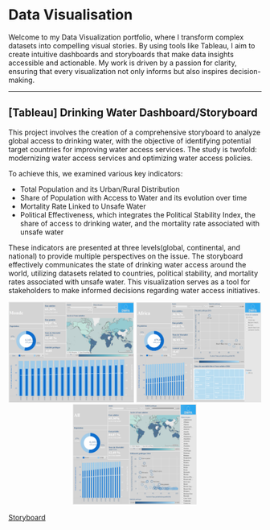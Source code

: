 # Data Visualisation

Welcome to my Data Visualization portfolio, where I transform complex datasets into compelling visual stories. By using tools like Tableau, I aim to create intuitive dashboards and storyboards that make data insights accessible and actionable. My work is driven by a passion for clarity, ensuring that every visualization not only informs but also inspires decision-making.

----------
## [Tableau] Drinking Water Dashboard/Storyboard

This project involves the creation of a comprehensive storyboard to analyze global access to drinking water, with the objective of identifying potential target countries for improving water access services. The study is twofold: modernizing water access services and optimizing water access policies.

To achieve this, we examined various key indicators:
- Total Population and its Urban/Rural Distribution
- Share of Population with Access to Water and its evolution over time
- Mortality Rate Linked to Unsafe Water
- Political Effectiveness, which integrates the Political Stability Index, the share of access to drinking water, and the mortality rate associated with unsafe water

These indicators are presented at three levels(global, continental, and national) to provide multiple perspectives on the issue. The storyboard effectively communicates the state of drinking water access around the world, utilizing datasets related to countries, political stability, and mortality rates associated with unsafe water. This visualization serves as a tool for stakeholders to make informed decisions regarding water access initiatives.
<br/>

<p align="center">
  <img src="https://github.com/haejiyun/data-visualisation/blob/main/Drinking%20Water%20Storyboard/world.png" width="250" height="200">
  <img src="https://github.com/haejiyun/data-visualisation/blob/main/Drinking%20Water%20Storyboard/continent.png" width="250" height="200">
  <img src="https://github.com/haejiyun/data-visualisation/blob/main/Drinking%20Water%20Storyboard/country.png" width="250" height="200">
<p/>

<a href="https://public.tableau.com/app/profile/digitalhip/viz/drinkingwater_16629834019640/tateaupotable">Storyboard</a>

